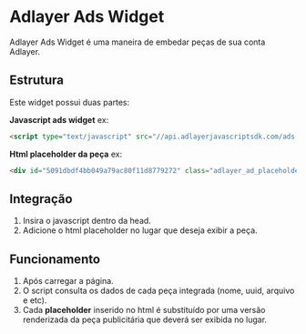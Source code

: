 # Adlayer Ads Widget
Adlayer Ads Widget é uma maneira de embedar peças de sua conta Adlayer.

## Estrutura
Este widget possui duas partes:

**Javascript ads widget**
ex: 

```html
<script type="text/javascript" src="//api.adlayerjavascriptsdk.com/ads.min.js" async="true" language="javascript"></script>
```

**Html placeholder da peça**
ex:

```html
<div id="5091dbdf4bb049a79ac80f11d8779272" class="adlayer_ad_placeholder"></div>
```

## Integração
1. Insira o javascript dentro da head.
2. Adicione o html placeholder no lugar que deseja exibir a peça.

## Funcionamento
1. Após carregar a página.
2. O script consulta os dados de cada peça integrada (nome, uuid, arquivo e etc).
3. Cada __placeholder__ inserido no html é substituído por uma versão renderizada da peça publicitária que deverá ser exibida no lugar.